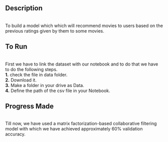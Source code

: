 <h2>Description</h2><br>
To build a model which which will recommend movies to users based on the previous ratings given by them to some movies.<br>
<h2>To Run</h2><br>
First we have to link the dataset with our notebook and to do that we have to do the following steps.<br>
<b>1.</b> check the file in data folder.<br>
<b>2.</b> Download it.<br>
<b>3.</b> Make a folder in your drive as Data.<br>
<b>4.</b> Define the path of the csv file in your Notebook.<br>
<h2>Progress Made</h2><br>
Till now, we have used a matrix factorization-based collaborative filtering model with which we have achieved approximately 60% validation accuracy.<br>
